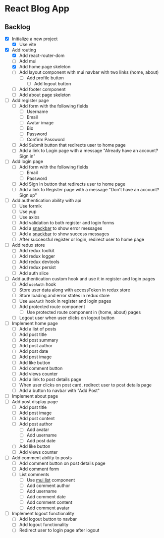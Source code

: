 # React Blog App

## Backlog

- [x] Initialize a new project
  - [x] Use vite
- [x] Add routing
  - [x] Add react-router-dom
  - [ ] Add mui
  - [x] Add home page skeleton
  - [ ] Add layout component with mui navbar with two links (home, about)
    - [ ] Add profile button
      - [ ] Add logout button
  - [ ] Add footer component
  - [ ] Add about page skeleton
- [ ] Add register page
  - [ ] Add form with the following fields
    - [ ] Username
    - [ ] Email
    - [ ] Avatar image
    - [ ] Bio
    - [ ] Password
    - [ ] Confirm Password
  - [ ] Add Submit button that redirects user to home page
  - [ ] Add a link to Login page with a message "Already have an account? Sign in"
- [ ] Add login page
  - [ ] Add form with the following fields
    - [ ] Email
    - [ ] Password
  - [ ] Add Sign In button that redirects user to home page
  - [ ] Add a link to Register page with a message "Don't have an account? Sign up"
- [ ] Add authentication ability with api
  - [ ] Use formik
  - [ ] Use yup
  - [ ] Use axios
  - [ ] Add validation to both register and login forms
  - [ ] Add a [snackbar](https://material-ui.com/components/snackbars/) to show error messages
  - [ ] Add a [snackbar](https://material-ui.com/components/snackbars/) to show success messages
  - [ ] After successful register or login, redirect user to home page
- [ ] Add redux store
  - [ ] Add redux toolkit
  - [ ] Add redux logger
  - [ ] Add redux devtools
  - [ ] Add redux persist
  - [ ] Add auth slice
- [ ] Add authentication custom hook and use it in register and login pages
  - [ ] Add `useAuth` hook
  - [ ] Store user data along with accessToken in redux store
  - [ ] Store loading and error states in redux store
  - [ ] Use `useAuth` hook in register and login pages
  - [ ] Add protected route component
    - [ ] Use protected route component in (home, about) pages
  - [ ] Logout user when user clicks on logout button
- [ ] Implement home page
  - [ ] Add a list of posts
  - [ ] Add post title
  - [ ] Add post summary
  - [ ] Add post author
  - [ ] Add post date
  - [ ] Add post image
  - [ ] Add like button
  - [ ] Add comment button
  - [ ] Add views counter
  - [ ] Add a link to post details page
  - [ ] When user clicks on post card, redirect user to post details page
  - [ ] Add a button to navbar with "Add Post"
- [ ] Implement about page
- [ ] Add post display page
  - [ ] Add post title
  - [ ] Add post image
  - [ ] Add post content
  - [ ] Add post author
    - [ ] Add avatar
    - [ ] Add username
    - [ ] Add post date
  - [ ] Add like button
  - [ ] Add views counter
- [ ] Add comment ability to posts
  - [ ] Add comment button on post details page
  - [ ] Add comment form
  - [ ] List comments
    - [ ] Use [mui list](https://material-ui.com/components/lists/) component
    - [ ] Add comment author
    - [ ] Add username
    - [ ] Add comment date
    - [ ] Add comment content
    - [ ] Add comment avatar
- [ ] Implement logout functionality
  - [ ] Add logout button to navbar
  - [ ] Add logout functionality
  - [ ] Redirect user to login page after logout
